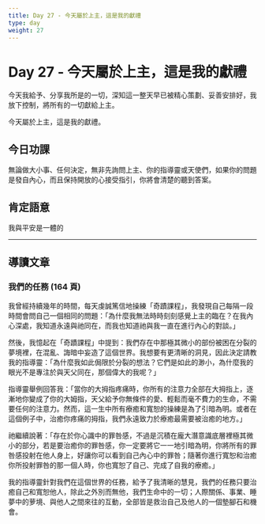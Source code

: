 ```yaml
---
title: Day 27 - 今天屬於上主，這是我的獻禮
type: day
weight: 27
---
```


# Day 27 - 今天屬於上主，這是我的獻禮

今天我給予、分享我所是的一切，深知這一整天早已被精心策劃、妥善安排好，我放下控制，將所有的一切獻給上主。

今天屬於上主，這是我的獻禮。


## 今日功課

無論做大小事、任何決定，無非先詢問上主、你的指導靈或天使們，如果你的問題是發自內心，而且保持開放的心接受指引，你將會清楚的聽到答案。

## 肯定語意

我與平安是一體的

---

## 導讀文章

### 我們的任務 (164 頁)

我曾經持續幾年的時間，每天虔誠篤信地操練「奇蹟課程」，我發現自己每隔一段時間會問自己一個相同的問題：「為什麼我無法時時刻刻感覺上主的臨在？在我內心深處，我知道永遠與祂同在，而我也知道祂與我一直在進行內心的對談。」

然後，我憶起在「奇蹟課程」中提到：我們存在中那極其微小的部份被困在分裂的夢境裡，在混亂、誨暗中妄造了這個世界。我想要有更清晰的洞見，因此決定請教我的指導靈：「為什麼我如此侷限於分裂的想法？它們是如此的渺小，為什麼我的眼光不是專注於與天父同在，那個偉大的我呢？」

指導靈舉例回答我：「當你的大拇指疼痛時，你所有的注意力全部在大拇指上，逐漸地你變成了你的大姆指，天父給予你無條件的愛、輕鬆而毫不費力的生命，不需要任何的注意力。然而，這一生中所有療癒和寬恕的操練是為了引暗為明。或者在這個例子中，治癒你疼痛的拇指，我們永遠致力於療癒最需要被治癒的地方。」

祂繼續說著：「存在於你心識中的罪咎感，不過是沉積在龐大潛意識底層裡極其微小的部分，若是要治癒你的罪咎感，你一定要將它一一地引暗為明，你將所有的罪咎感投射在他人身上，好讓你可以看到自己內心中的罪咎；隨著你進行寬恕和治癒你所投射罪咎的那一個人時，你也寬恕了自己、完成了自我的療癒。」

我的指導靈針對我們在這個世界的任務，給予了我清晰的慧見，我們的任務只要治癒自己和寬恕他人，除此之外別而無他，我們生命中的一切；人際關係、事業、睡夢中的萝境、與他人之間來往的互動，全部皆是救治自己及他人的一個墊腳石和機會。
